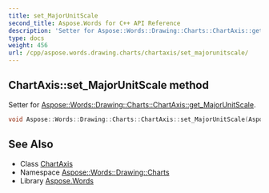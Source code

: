 ```yaml
---
title: set_MajorUnitScale
second_title: Aspose.Words for C++ API Reference
description: 'Setter for Aspose::Words::Drawing::Charts::ChartAxis::get_MajorUnitScale.'
type: docs
weight: 456
url: /cpp/aspose.words.drawing.charts/chartaxis/set_majorunitscale/
---
```

## ChartAxis::set_MajorUnitScale method


Setter for [Aspose::Words::Drawing::Charts::ChartAxis::get_MajorUnitScale](../get_majorunitscale/).

```cpp
void Aspose::Words::Drawing::Charts::ChartAxis::set_MajorUnitScale(Aspose::Words::Drawing::Charts::AxisTimeUnit value)
```

## See Also

* Class [ChartAxis](../)
* Namespace [Aspose::Words::Drawing::Charts](../../)
* Library [Aspose.Words](../../../)

